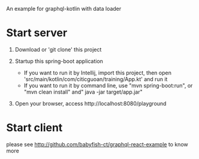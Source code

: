 An example for graphql-kotlin with data loader

# Start server

1. Download or 'git clone' this project

2. Startup this spring-boot application

   + If you want to run it by Intellij, import this project, then open 'src/main/kotlin/com/citicguoan/training/App.kt' and run it
   + If you want to run it by command line, use "mvn spring-boot:run", or "mvn clean install" and" java -jar target/app.jar"

3. Open your browser, access http://localhost:8080/playground

# Start client

please see http://github.com/babyfish-ct/graphql-react-example to know more